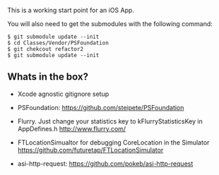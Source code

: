This is a working start point for an iOS App. 

You will also need to get the submodules with the following command:

    $ git submodule update --init
	$ cd Classes/Vendor/PSFoundation
	$ git chekcout refactor2
	$ git submodule update --init

Whats in the box?
-----------------

* Xcode agnostic gitignore setup

* PSFoundation:
https://github.com/steipete/PSFoundation

* Flurry. Just change your statistics key to kFlurryStatisticsKey in AppDefines.h
http://www.flurry.com/

* FTLocationSimualtor for debugging CoreLocation in the Simulator
https://github.com/futuretap/FTLocationSimulator

* asi-http-request:
https://github.com/pokeb/asi-http-request

